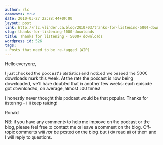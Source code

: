 ```yaml
---
author: rlc
comments: true
date: 2010-03-27 22:28:44+00:00
layout: post
link: http://rlc.vlinder.ca/blog/2010/03/thanks-for-listening-5000-downloads/
slug: thanks-for-listening-5000-downloads
title: Thanks for listening - 5000+ downloads
wordpress_id: 526
tags:
- Posts that need to be re-tagged (WIP)
---
```


Hello everyone,

I just checked the podcast's statistics and noticed we passed the 5000 downloads mark this week. At the rate the podcast is now being downloaded, we'll have doubled that in another few weeks: each episode got downloaded, on average, almost 500 times!

I honestly never thought this podcast would be that popular. Thanks for listening - I'll keep talking!

Ronald

NB: if you have any comments to help me improve on the podcast or the blog, please feel free to contact me or leave a comment on the blog. Off-topic comments will _not_ be posted on the blog, but I do read all of them and I will reply to questions.
